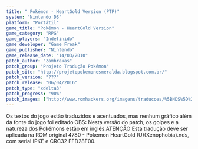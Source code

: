 ```yaml
---
title: " Pokémon - HeartGold Version (PTP)"
system: "Nintendo DS"
platform: "Portátil"
game_title: "Pokémon - HeartGold Version"
game_category: "RPG"
game_players: "Indefinido"
game_developer: "Game Freak"
game_publisher: "Nintendo"
game_release_date: "14/03/2010"
patch_author: "Zambrakas"
patch_group: "Projeto Tradução Pokémon"
patch_site: "http://projetopokemonesmeralda.blogspot.com.br/"
patch_version: "???"
patch_release: "06/04/2016"
patch_type: "xdelta3"
patch_progress: "90%"
patch_images: ["http://www.romhackers.org/imagens/traducoes/%5BNDS%5D%20Pok%C3%A9mon%20-%20HeartGold%20Version%20-%20PTP%20-%201.jpg","http://www.romhackers.org/imagens/traducoes/%5BNDS%5D%20Pok%C3%A9mon%20-%20HeartGold%20Version%20-%20PTP%20-%202.jpg","http://www.romhackers.org/imagens/traducoes/%5BNDS%5D%20Pok%C3%A9mon%20-%20HeartGold%20Version%20-%20PTP%20-%203.jpg"]
---
```

Os textos do jogo estão traduzidos e acentuados, mas nenhum gráfico além da fonte do jogo foi editado.OBS: Nesta versão do patch, os golpes e a natureza dos Pokémons estão em inglês.ATENÇÃO:Esta tradução deve ser aplicada na ROM original 4780 - Pokemon HeartGold (U)(Xenophobia).nds, com serial IPKE e CRC32 FFD28F00.